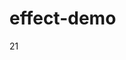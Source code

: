<!--
 * @Author: iltools 15387673@qq.com
 * @Date: 2023-10-16 09:35:46
 * @LastEditors: iltools 15387673@qq.com
 * @LastEditTime: 2025-03-26 16:09:01
 * @FilePath: \gitlab_batchd:\ivan\github\self\luchanan\effect-demo\README.md
 * @Description: 这是默认设置,请设置`customMade`, 打开koroFileHeader查看配置 进行设置: https://github.com/OBKoro1/koro1FileHeader/wiki/%E9%85%8D%E7%BD%AE
-->
# effect-demo
21